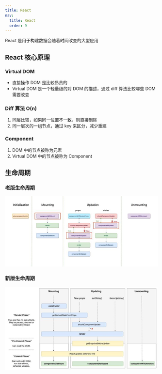 ```yaml
---
title: React
nav:
  title: React
  order: 9
---
```


React 是用于构建数据会随着时间改变的大型应用

## React 核心原理

### Virtual DOM

- 直接操作 DOM 是比较昂贵的
- Virtual DOM 是一个轻量级的对 DOM 的描述，通过 diff 算法比较哪些 DOM 需要改变

### Diff 算法 O(n)

1. 同层比较，如果同一位置不一致，则直接删除
2. 同一层次的一组节点，通过 key 来区分，减少重建

### Component

1. DOM 中的节点被称为元素
2. Virtual DOM 中的节点被称为 Component

## 生命周期

### 老版生命周期

![老版生命周期](./assets/react-old-life.jpg)

### 新版生命周期

![新版生命周期](./assets/react-new-life.jpg)
